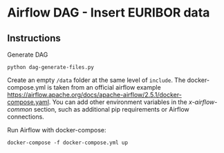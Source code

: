 # Airflow DAG - Insert EURIBOR data

## Instructions

Generate DAG

```
python dag-generate-files.py
```
Create an empty `/data` folder at the same level of `include`.
The docker-compose.yml is taken from an official airflow example  https://airflow.apache.org/docs/apache-airflow/2.5.1/docker-compose.yaml.
You can add other environment variables in the *x-airflow-common* section, such as additional pip requirements or Airflow connections.

Run Airflow with docker-compose:

```
docker-compose -f docker-compose.yml up
```

